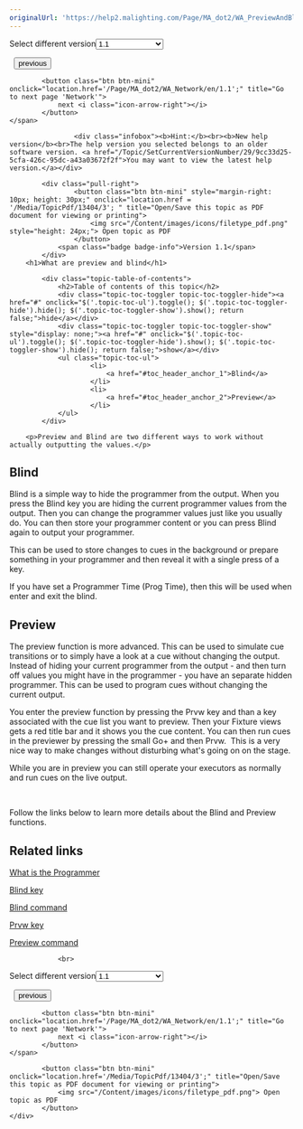 ```yaml
---
originalUrl: 'https://help2.malighting.com/Page/MA_dot2/WA_PreviewAndBlind/en/1.1'
---
```


<div class="topic-navigation">

<div class="pull-right">
	<span class="pull-left">


<div class="pull-left">
<form action="/Topic/SetCurrentVersionNumber" class="form-inline" id="frmTagSelector" method="post">	<span class="form-mini">
		<div class="input-prepend"><span class="add-on">Select different version</span><select autocomplete="off" id="versionNumberId" name="versionNumberId" onchange="$(this).closest('#frmTagSelector').submit();" style="width: 120px;"><option value="">- latest -</option>
<option selected="selected" value="3">1.1</option>
<option value="7">1.2</option>
<option value="12">1.3</option>
<option value="16">1.5</option>
<option value="29">1.9</option>
</select></div>
		<input data-val="true" data-val-number="The field Int32 must be a number." data-val-required="The Int32 field is required." id="ProductId" name="ProductId" type="hidden" value="7">
		<input id="CurrentGuid" name="CurrentGuid" type="hidden" value="9cc33d25-5cfa-426c-95dc-a43a03672f2f">
	</span>
</form></div>&nbsp;	</span>
	<span class="pull-right" style="white-space: nowrap;">
			<button class="btn btn-mini" onclick="location.href='/Page/MA_dot2/WA_Effects/en/1.1'; " title="Go to previous page 'Effects'">
				<i class="icon-arrow-left"></i> previous
			</button>

			<button class="btn btn-mini" onclick="location.href='/Page/MA_dot2/WA_Network/en/1.1';" title="Go to next page 'Network'">
				next <i class="icon-arrow-right"></i> 
			</button>
	</span>
</div>
<div class="clear-fix" style="margin-bottom: 10px"></div>
</div>

					<div class="infobox"><b>Hint:</b><br><b>New help version</b><br>The help version you selected belongs to an older software version. <a href="/Topic/SetCurrentVersionNumber/29/9cc33d25-5cfa-426c-95dc-a43a03672f2f">You may want to view the latest help version.</a></div>

			<div class="pull-right">
					<button class="btn btn-mini" style="margin-right: 10px; height: 30px;" onclick="location.href = '/Media/TopicPdf/13404/3'; " title="Open/Save this topic as PDF document for viewing or printing">
						<img src="/Content/images/icons/filetype_pdf.png" style="height: 24px;"> Open topic as PDF
					</button>
				<span class="badge badge-info">Version 1.1</span>
			</div>
		<h1>What are preview and blind</h1>

			<div class="topic-table-of-contents">
				<h2>Table of contents of this topic</h2>
				<div class="topic-toc-toggler topic-toc-toggler-hide"><a href="#" onclick="$('.topic-toc-ul').toggle(); $('.topic-toc-toggler-hide').hide(); $('.topic-toc-toggler-show').show(); return false;">hide</a></div>
				<div class="topic-toc-toggler topic-toc-toggler-show" style="display: none;"><a href="#" onclick="$('.topic-toc-ul').toggle(); $('.topic-toc-toggler-hide').show(); $('.topic-toc-toggler-show').hide(); return false;">show</a></div>
				<ul class="topic-toc-ul">
						<li>
							<a href="#toc_header_anchor_1">Blind</a>
						</li>
						<li>
							<a href="#toc_header_anchor_2">Preview</a>
						</li>
				</ul>
			</div>

		<p>Preview and Blind are two different ways to work without actually outputting the values.</p>

<a name="toc_header_anchor_1" id="toc_header_anchor_1" class="topic-toc-item"></a><h2>Blind</h2>

<p>Blind is a simple way to hide the programmer from the output. When you press the <span class="hardkey">Blind</span> key you are hiding the current programmer values from the output. Then you can change the programmer values just like you usually do. You can then store your programmer content or you can press <span class="hardkey">Blind</span> again to output your programmer.</p>

<p>This can be used to store changes to cues in the background or prepare something in your programmer and then reveal it with a single press of a key.</p>

<p>If you have set a Programmer Time (Prog Time), then this will be used when enter and exit the blind.</p>

<a name="toc_header_anchor_2" id="toc_header_anchor_2" class="topic-toc-item"></a><h2>Preview</h2>

<p>The preview function is more advanced. This can be used to simulate cue transitions or to simply have a look at a cue without changing the output. Instead of hiding your current programmer from the output - and then turn off values you might have in the programmer - you have an separate hidden programmer. This can be used to program cues without changing the current output.&nbsp;</p>

<p>You enter the preview function by pressing the <span class="hardkey">Prvw</span> key and than a key associated with the cue list you want to preview. Then your Fixture views gets a red title bar and it shows you the cue content. You can then run cues in the previewer by pressing the small <span class="hardkey">Go+</span> and then <span class="hardkey">Prvw</span>. &nbsp;This is a very nice way to make changes without disturbing what's going on on the stage.</p>

<p>While you are in preview you can still operate your executors as normally and run cues on the live output.</p>

<p>&nbsp;</p>

<p>Follow the links below to learn more details about the Blind and Preview functions.&nbsp;</p>

<a name="toc_header_anchor_3" id="toc_header_anchor_3" class="topic-toc-item"></a><h2>Related links</h2>

<p><a href="/Topic/e740a39c-ef36-4081-9014-59e0a288711c">What is the Programmer</a></p>

<p><a href="/Topic/3e42903b-afc7-44da-a4ed-3df190f4d517">Blind key</a></p>

<p><a href="/Topic/ea71e376-c320-4cc7-9c13-8e64b39603f8">Blind command</a></p>

<p><a href="/Topic/1c4f9e79-3b28-437c-825e-0939174e045e">Prvw key</a></p>

<p><a href="/Topic/ccf585a5-a42f-4c45-8881-7ed203817ded">Preview command</a></p>


				<br>
<div class="topic-navigation">

<div class="pull-right">
	<span class="pull-left">


<div class="pull-left">
<form action="/Topic/SetCurrentVersionNumber" class="form-inline" id="frmTagSelector" method="post">	<span class="form-mini">
		<div class="input-prepend"><span class="add-on">Select different version</span><select autocomplete="off" id="versionNumberId" name="versionNumberId" onchange="$(this).closest('#frmTagSelector').submit();" style="width: 120px;"><option value="">- latest -</option>
<option selected="selected" value="3">1.1</option>
<option value="7">1.2</option>
<option value="12">1.3</option>
<option value="16">1.5</option>
<option value="29">1.9</option>
</select></div>
		<input data-val="true" data-val-number="The field Int32 must be a number." data-val-required="The Int32 field is required." id="ProductId" name="ProductId" type="hidden" value="7">
		<input id="CurrentGuid" name="CurrentGuid" type="hidden" value="9cc33d25-5cfa-426c-95dc-a43a03672f2f">
	</span>
</form></div>&nbsp;	</span>
	<span class="pull-right" style="white-space: nowrap;">
			<button class="btn btn-mini" onclick="location.href='/Page/MA_dot2/WA_Effects/en/1.1'; " title="Go to previous page 'Effects'">
				<i class="icon-arrow-left"></i> previous
			</button>

			<button class="btn btn-mini" onclick="location.href='/Page/MA_dot2/WA_Network/en/1.1';" title="Go to next page 'Network'">
				next <i class="icon-arrow-right"></i> 
			</button>
	</span>
</div>
	<div class="clear-fix"></div>
	<div class="pull-right">
	
			<button class="btn btn-mini" onclick="location.href='/Media/TopicPdf/13404/3';" title="Open/Save this topic as PDF document for viewing or printing">
				<img src="/Content/images/icons/filetype_pdf.png"> Open topic as PDF
			</button>
	</div>
<div class="clear-fix" style="margin-bottom: 10px"></div>
</div>

	

